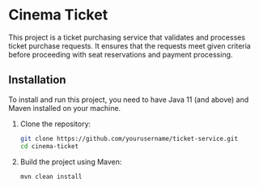 # Cinema Ticket

This project is a ticket purchasing service that validates and processes ticket purchase requests.
It ensures that the requests meet given criteria before proceeding with seat reservations and payment processing.

## Installation

To install and run this project, you need to have Java 11 (and above) and Maven installed on your machine.

1. Clone the repository:
    ```sh
    git clone https://github.com/yourusername/ticket-service.git
    cd cinema-ticket
    ```

2. Build the project using Maven:
    ```sh
    mvn clean install
    ```
